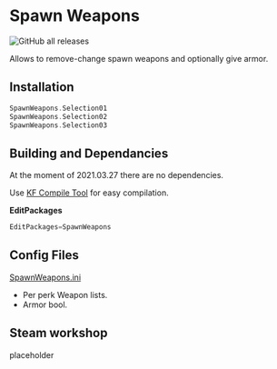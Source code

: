 # Spawn Weapons

![GitHub all releases](https://img.shields.io/github/downloads/InsultingPros/SpawnWeapons/total)

Allows to remove-change spawn weapons and optionally give armor.

## Installation

```cpp
SpawnWeapons.Selection01
SpawnWeapons.Selection02
SpawnWeapons.Selection03
```

## Building and Dependancies

At the moment of 2021.03.27 there are no dependencies.

Use [KF Compile Tool](https://github.com/InsultingPros/KFCompileTool) for easy compilation.

**EditPackages**

```cpp
EditPackages=SpawnWeapons
```

## Config Files

[SpawnWeapons.ini](Configs/SpawnWeapons.ini 'main config')

* Per perk Weapon lists.
* Armor bool.

## Steam workshop

placeholder
